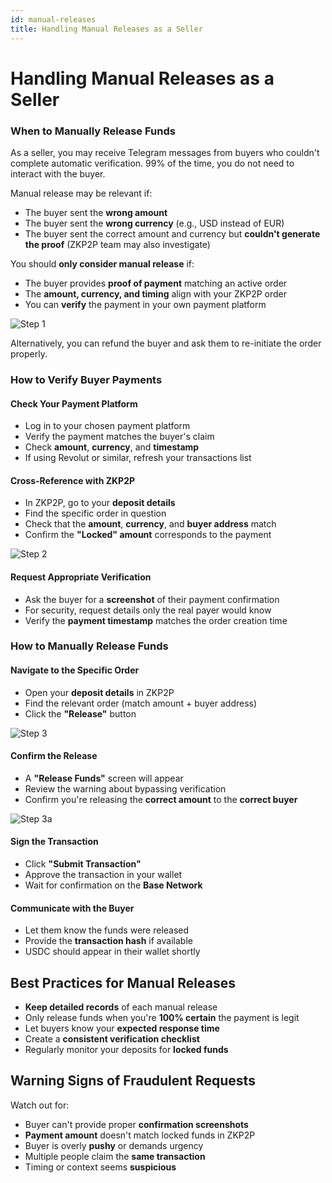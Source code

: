 ```yaml
---
id: manual-releases
title: Handling Manual Releases as a Seller
---
```


# Handling Manual Releases as a Seller

### When to Manually Release Funds

As a seller, you may receive Telegram messages from buyers who couldn't complete automatic verification. 99% of the time, you do not need to interact with the buyer.

Manual release may be relevant if:

- The buyer sent the **wrong amount**
- The buyer sent the **wrong currency** (e.g., USD instead of EUR)
- The buyer sent the correct amount and currency but **couldn't generate the proof** (ZKP2P team may also investigate)

You should **only consider manual release** if:

- The buyer provides **proof of payment** matching an active order
- The **amount, currency, and timing** align with your ZKP2P order
- You can **verify** the payment in your own payment platform

![Step 1](/img/manual-release/ManualReleaseStep1.avif)  

Alternatively, you can refund the buyer and ask them to re-initiate the order properly.

### How to Verify Buyer Payments

#### Check Your Payment Platform

- Log in to your chosen payment platform  
- Verify the payment matches the buyer's claim  
- Check **amount**, **currency**, and **timestamp**  
- If using Revolut or similar, refresh your transactions list  

#### Cross-Reference with ZKP2P

- In ZKP2P, go to your **deposit details**  
- Find the specific order in question  
- Check that the **amount**, **currency**, and **buyer address** match  
- Confirm the **"Locked" amount** corresponds to the payment  

![Step 2](/img/manual-release/ManualReleaseStep2.png)  


#### Request Appropriate Verification

- Ask the buyer for a **screenshot** of their payment confirmation  
- For security, request details only the real payer would know  
- Verify the **payment timestamp** matches the order creation time  

### How to Manually Release Funds

#### Navigate to the Specific Order

- Open your **deposit details** in ZKP2P  
- Find the relevant order (match amount + buyer address)  
- Click the **"Release"** button  

![Step 3](/img/manual-release/ManualReleaseStep3.avif)  

#### Confirm the Release

- A **"Release Funds"** screen will appear  
- Review the warning about bypassing verification  
- Confirm you're releasing the **correct amount** to the **correct buyer**  

![Step 3a](/img/manual-release/ManualReleaseStep3a.avif)


#### Sign the Transaction

- Click **"Submit Transaction"**  
- Approve the transaction in your wallet  
- Wait for confirmation on the **Base Network**  

#### Communicate with the Buyer

- Let them know the funds were released  
- Provide the **transaction hash** if available  
- USDC should appear in their wallet shortly  

## Best Practices for Manual Releases

- **Keep detailed records** of each manual release  
- Only release funds when you're **100% certain** the payment is legit  
- Let buyers know your **expected response time**  
- Create a **consistent verification checklist**  
- Regularly monitor your deposits for **locked funds**  

## Warning Signs of Fraudulent Requests

Watch out for:

- Buyer can't provide proper **confirmation screenshots**  
- **Payment amount** doesn't match locked funds in ZKP2P  
- Buyer is overly **pushy** or demands urgency  
- Multiple people claim the **same transaction**  
- Timing or context seems **suspicious**
